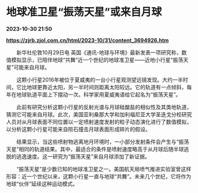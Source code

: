 # 地球准卫星“振荡天星”或来自月球

**2023-10-30 21:50**

**https://zjrb.zjol.com.cn/html/2023-10/31/content_3694926.htm**

　　新华社伦敦10月29日电 英国《通讯-地球与环境》最新发表一项研究称，数值模拟显示，已陪伴地球“共舞”近一个世纪的地球准卫星——近地小行星“振荡天星”可能来自月球。

　　这颗小行星2016年被位于夏威夷的一台小行星观测望远镜发现。大约一半时间，它比地球更靠近太阳，另一半时间则距离太阳较远。它的轨道有一点倾斜，每年在地球轨道平面上下摆动一次。科学家用夏威夷语给它起名为“振荡天星”。

　　此前有研究分析这颗小行星的反射光谱与月球硅酸盐的相似性及其类地轨道，猜测它可能来自月球。此次，美国亚利桑那大学和加利福尼亚大学圣迭戈分校研究人员对从月球表面不同位置以一定喷射速度发射的粒子动态演化进行了数值模拟，以分析这颗小行星可能来自陨石撞击月球表面形成碎片的假设。

　　结果显示，当这些喷射物逃离地月环境时，一小部分发射条件会产生与“振荡天星”相同的轨道结果。其中，最适合的条件是喷射速度略高于从月球后随半球逃脱的逃逸速度。这一研究为“振荡天星”来自月球添加了新证据。

　　“振荡天星”是少数已知的地球准卫星之一。美国航天局喷气推进实验室曾这样形容：近一个世纪以来，这颗小行星一直与地球“共舞”。未来几个世纪，它将作为地球“伙伴”延续这种运动模式。